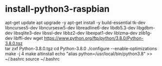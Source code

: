 # install-python3-raspbian

apt-get update
apt upgrade -y
apt-get install -y build-essential tk-dev libncurses5-dev libncursesw5-dev libreadline6-dev libdb5.3-dev libgdbm-dev libsqlite3-dev libssl-dev libbz2-dev libexpat1-dev liblzma-dev zlib1g-dev libffi-dev
wget https://www.python.org/ftp/python/3.8.0/Python-3.8.0.tgz    
tar zxf Python-3.8.0.tgz
cd Python-3.8.0
./configure --enable-optimizations
make -j 4
make altinstall
echo "alias python=/usr/local/bin/python3.8" >> ~/.bashrc
source ~/.bashrc
